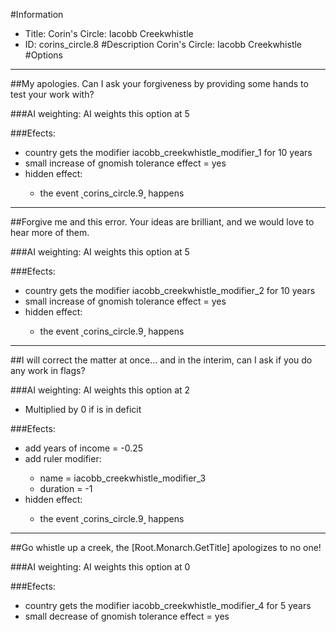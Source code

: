 #Information
 - Title: Corin's Circle: Iacobb Creekwhistle
 - ID: corins_circle.8
#Description
Corin's Circle: Iacobb Creekwhistle
#Options

___
##My apologies. Can I ask your forgiveness by providing some hands to test your work with?

###AI weighting:
AI weights this option at 5


###Efects:<ul><li>country gets the modifier iacobb_creekwhistle_modifier_1 for 10 years</li><li>small increase of gnomish tolerance effect = yes</li><li>hidden effect:</li><ul><li>the event ˻corins_circle.9˼ happens</li></ul></ul>

___
##Forgive me and this error. Your ideas are brilliant, and we would love to hear more of them.

###AI weighting:
AI weights this option at 5


###Efects:<ul><li>country gets the modifier iacobb_creekwhistle_modifier_2 for 10 years</li><li>small increase of gnomish tolerance effect = yes</li><li>hidden effect:</li><ul><li>the event ˻corins_circle.9˼ happens</li></ul></ul>

___
##I will correct the matter at once... and in the interim, can I ask if you do any work in flags?

###AI weighting:
AI weights this option at 2
 - Multiplied by 0 if is in deficit


###Efects:<ul><li>add years of income = -0.25</li><li>add ruler modifier:</li><ul><li>name = iacobb_creekwhistle_modifier_3</li><li>duration = -1</li></ul><li>hidden effect:</li><ul><li>the event ˻corins_circle.9˼ happens</li></ul></ul>

___
##Go whistle up a creek, the [Root.Monarch.GetTitle] apologizes to no one!

###AI weighting:
AI weights this option at 0


###Efects:<ul><li>country gets the modifier iacobb_creekwhistle_modifier_4 for 5 years</li><li>small decrease of gnomish tolerance effect = yes</li></ul>

